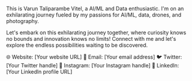 This is Varun Taliparambe Vitel, a AI/ML and Data enthusiastic.
I'm on an exhilarating journey fueled by my passions for AI/ML, data, drones, and photography.

Let's embark on this exhilarating journey together, where curiosity knows no bounds and innovation knows no limits! Connect with me and let's explore the endless possibilities waiting to be discovered.

🌐 Website: [Your website URL]
📧 Email: [Your email address]
🐦 Twitter: [Your Twitter handle]
📸 Instagram: [Your Instagram handle]
💼 LinkedIn: [Your LinkedIn profile URL]

<!---
Varun-tv/Varun-tv is a ✨ special ✨ repository because its `README.md` (this file) appears on your GitHub profile.
You can click the Preview link to take a look at your changes.
--->
